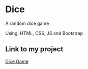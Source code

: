 # Dice
A random dice game

Using: HTML, CSS, JS and Bootstrap

## Link to my project

[Dice Game](https://lassrenzo.github.io/Dice/)
